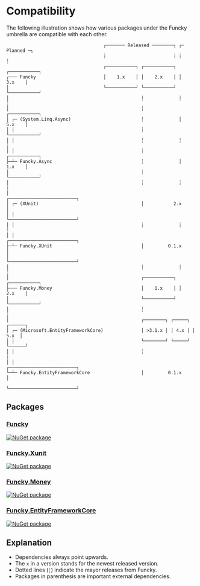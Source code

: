 # Compatibility
The following illustration shows how various packages under the
Funcky umbrella are compatible with each other.

```
                                    ┌─────── Released ────────┐ ┌─ Planned ─┐
                                    ┊                         ┊ ┊           ┊
                                    ┌───────────┐ ┌───────────┐ ┌───────────┐
┌─── Funcky                         │    1.x    │ │    2.x    │ │    3.x    │
│                                   └───────────┘ └───────────┘ └───────────┘
│                                                 ┊             ┊           ┊
│                                                 ┊             ┌───────────┐
│ ┌─ (System.Linq.Async)                          ┊             │    5.x    │
│ │                                               ┊             └───────────┘
│ │                                               ┊             ┊           ┊
│ │                                               ┊             ┌───────────┐
├─┴─ Funcky.Async                                 ┊             │    1.x    │
│                                                 ┊             └───────────┘
│                                                 ┊             ┊           ┊
│                                                 ┌─────────────────────────┐
│ ┌─ (XUnit)                                      │           2.x           │
│ │                                               └─────────────────────────┘
│ │                                               ┊             ┊           ┊
│ │                                               ┌─────────────────────────┐
├─┴─ Funcky.XUnit                                 │         0.1.x           │
│                                                 └─────────────────────────┘
│                                                 ┊             ┊           ┊
│                                                 ┌───────────┐ ┌───────────┐
├─── Funcky.Money                                 │    1.x    │ │    2.x    │
│                                                 └───────────┘ └───────────┘
│                                                 ┊                         ┊
│                                                 ┌────────┐ ┌─────┐ ┌──────┐
│ ┌─ (Microsoft.EntityFrameworkCore)              │ >3.1.x │ │ 4.x │ │ 5.x  │
│ │                                               └────────┘ └─────┘ └──────┘
│ │                                               ┊                         ┊
│ │                                               ┌─────────────────────────┐
└─┴─ Funcky.EntityFrameworkCore                   │         0.1.x           │
                                                  └─────────────────────────┘
```

## Packages
### [Funcky](https://github.com/polyadic/funcky)
[![NuGet package](https://buildstats.info/nuget/Funcky)](https://www.nuget.org/packages/Funcky)

### [Funcky.Xunit](https://github.com/polyadic/funcky)
[![NuGet package](https://buildstats.info/nuget/Funcky.Xunit)](https://www.nuget.org/packages/Funcky.Xunit)

### [Funcky.Money](https://github.com/polyadic/funcky-money)
[![NuGet package](https://buildstats.info/nuget/Funcky.Money)](https://www.nuget.org/packages/Funcky.Money)

### [Funcky.EntityFrameworkCore](https://github.com/polyadic/funcky-efcore)
[![NuGet package](https://buildstats.info/nuget/Funcky.EntityFrameworkCore)](https://www.nuget.org/packages/Funcky.EntityFrameworkCore)

## Explanation
* Dependencies always point upwards.
* The `x` in a version stands for the newest released version.
* Dotted lines (`┊`) indicate the mayor releases from Funcky.
* Packages in parenthesis are important external dependencies.